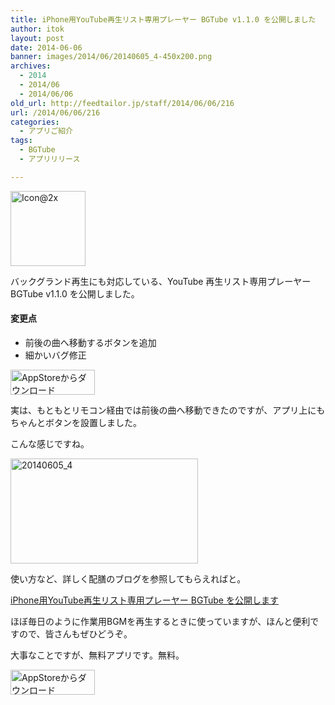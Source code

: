 ```yaml
---
title: iPhone用YouTube再生リスト専用プレーヤー BGTube v1.1.0 を公開しました
author: itok
layout: post
date: 2014-06-06
banner: images/2014/06/20140605_4-450x200.png
archives:
  - 2014
  - 2014/06
  - 2014/06/06
old_url: http://feedtailor.jp/staff/2014/06/06/216
url: /2014/06/06/216
categories:
  - アプリご紹介
tags:
  - BGTube
  - アプリリリース

---
```

<a href="https://itunes.apple.com/app/id876208185" target="_blank"><img class="alignnone size-full wp-image-162" src="/images/2014/05/53394b992df5454fdee0c605c1cb73a2.png" alt="Icon@2x" width="120" height="120" /></a>

バックグランド再生にも対応している、YouTube 再生リスト専用プレーヤー BGTube v1.1.0 を公開しました。

#### 変更点

  * 前後の曲へ移動するボタンを追加
  * 細かいバグ修正

<a href="https://itunes.apple.com/app/id876208185" target="_blank"><img class="alignnone size-full wp-image-58" src="/images/2014/04/Download_on_the_App_Store_Badge_JP_135x40_1004.png" alt="AppStoreからダウンロード" width="135" height="40" /></a>

実は、もともとリモコン経由では前後の曲へ移動できたのですが、アプリ上にもちゃんとボタンを設置しました。

こんな感じですね。

[<img src="/images/2014/06/20140605_4-300x168.png" alt="20140605_4" width="300" height="168" class="alignnone size-medium wp-image-217" />](/images/2014/06/20140605_4.png)

使い方など、詳しく配膳のブログを参照してもらえればと。

<a href="/2014/05/21/161" target="_block">iPhone用YouTube再生リスト専用プレーヤー BGTube を公開します</a>

ほぼ毎日のように作業用BGMを再生するときに使っていますが、ほんと便利ですので、皆さんもぜひどうぞ。

大事なことですが、無料アプリです。無料。

<a href="https://itunes.apple.com/app/id876208185" target="_blank"><img class="alignnone size-full wp-image-58" src="/images/2014/04/Download_on_the_App_Store_Badge_JP_135x40_1004.png" alt="AppStoreからダウンロード" width="135" height="40" /></a>